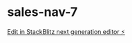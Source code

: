 # sales-nav-7

[Edit in StackBlitz next generation editor ⚡️](https://stackblitz.com/~/github.com/salmanbareesh039/sales-nav-7)